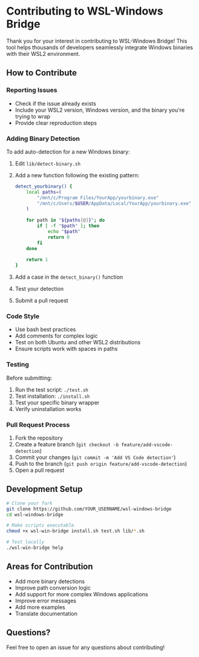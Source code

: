 # Contributing to WSL-Windows Bridge

Thank you for your interest in contributing to WSL-Windows Bridge! This tool helps thousands of developers seamlessly integrate Windows binaries with their WSL2 environment.

## How to Contribute

### Reporting Issues

- Check if the issue already exists
- Include your WSL2 version, Windows version, and the binary you're trying to wrap
- Provide clear reproduction steps

### Adding Binary Detection

To add auto-detection for a new Windows binary:

1. Edit `lib/detect-binary.sh`
2. Add a new function following the existing pattern:
   ```bash
   detect_yourbinary() {
       local paths=(
           "/mnt/c/Program Files/YourApp/yourbinary.exe"
           "/mnt/c/Users/$USER/AppData/Local/YourApp/yourbinary.exe"
       )
       
       for path in "${paths[@]}"; do
           if [ -f "$path" ]; then
               echo "$path"
               return 0
           fi
       done
       
       return 1
   }
   ```

3. Add a case in the `detect_binary()` function
4. Test your detection
5. Submit a pull request

### Code Style

- Use bash best practices
- Add comments for complex logic
- Test on both Ubuntu and other WSL2 distributions
- Ensure scripts work with spaces in paths

### Testing

Before submitting:

1. Run the test script: `./test.sh`
2. Test installation: `./install.sh`
3. Test your specific binary wrapper
4. Verify uninstallation works

### Pull Request Process

1. Fork the repository
2. Create a feature branch (`git checkout -b feature/add-vscode-detection`)
3. Commit your changes (`git commit -m 'Add VS Code detection'`)
4. Push to the branch (`git push origin feature/add-vscode-detection`)
5. Open a pull request

## Development Setup

```bash
# Clone your fork
git clone https://github.com/YOUR_USERNAME/wsl-windows-bridge
cd wsl-windows-bridge

# Make scripts executable
chmod +x wsl-win-bridge install.sh test.sh lib/*.sh

# Test locally
./wsl-win-bridge help
```

## Areas for Contribution

- Add more binary detections
- Improve path conversion logic
- Add support for more complex Windows applications
- Improve error messages
- Add more examples
- Translate documentation

## Questions?

Feel free to open an issue for any questions about contributing!